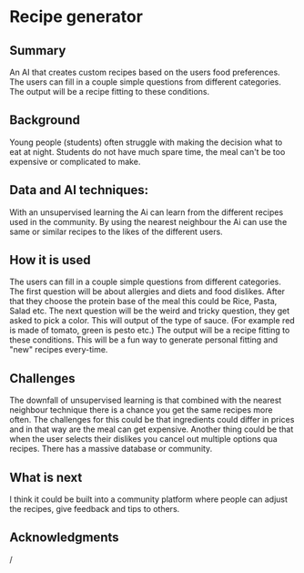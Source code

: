 # Recipe generator

## Summary 

An AI that creates custom recipes based on the users food preferences. The users can fill in a couple simple questions from different categories. 
The output will be a recipe fitting to these conditions.


## Background

Young people (students) often struggle with making the decision what to eat at night. Students do not have much spare time, the meal can't be too expensive or complicated to make.


## Data and AI techniques:

With an unsupervised learning the Ai can learn from the different recipes used in the community. By using the nearest neighbour the Ai can use the same or similar recipes to the likes of the different users.


## How it is used

The users can fill in a couple simple questions from different categories. The first question will be about allergies and diets and food dislikes. After that they choose the protein base of the meal this could be Rice, Pasta, Salad etc. The next question will be the weird and tricky question, they get asked to pick a color. This will output of the type of sauce. (For example red is made of tomato, green is pesto etc.) The output will be a recipe fitting to these conditions. This will be a fun way to generate personal fitting and "new" recipes every-time. 


## Challenges

The downfall of unsupervised learning is that combined with the nearest neighbour technique there is a chance you get the same recipes more often. The challenges for this could be that ingredients could differ in prices and in that way are the meal can get expensive. Another thing could be that when the user selects their dislikes you cancel out multiple options qua recipes. There has a massive database or community.


## What is next

I think it could be built into a community platform where people can adjust the recipes, give feedback and tips to others.


## Acknowledgments

/
